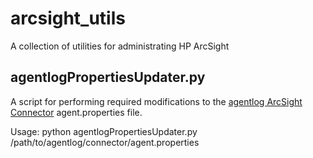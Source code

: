 # arcsight_utils
A collection of utilities for administrating HP ArcSight

## agentlogPropertiesUpdater.py
A script for performing required modifications to the [agentlog ArcSight Connector](https://protect724.hp.com/message/57481) agent.properties file.

Usage: python agentlogPropertiesUpdater.py /path/to/agentlog/connector/agent.properties
